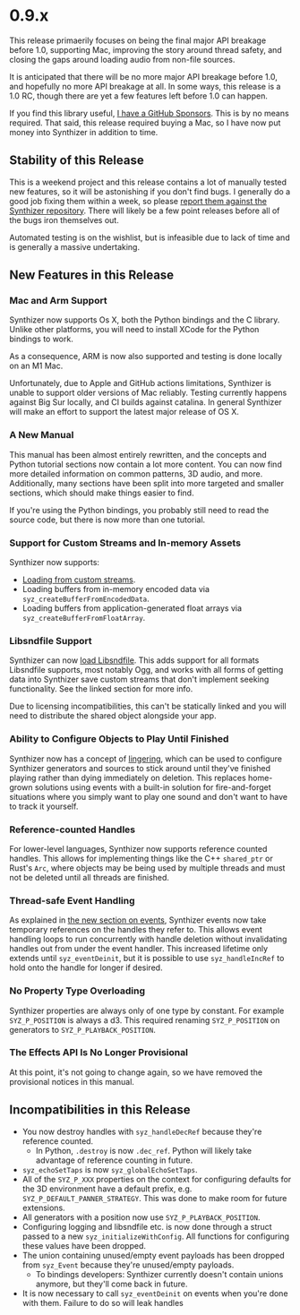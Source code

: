 # 0.9.x

This release primaerily focuses on being the final major API breakage before
1.0, supporting Mac, improving the story around thread safety, and closing the
gaps around loading audio from non-file sources.

It is anticipated that there will be no more major API breakage before 1.0, and
hopefully no more API breakage at all.  In some ways, this release is a 1.0 RC,
though there are yet a few features left before 1.0 can happen.

If you find this library useful, [I have a GitHub
Sponsors](https://github.com/sponsors/ahicks92).  This is by no means required.
That said, this release required buying a Mac, so I have now put money into
Synthizer in addition to time.

## Stability of this Release

This is a weekend project and this release contains a lot of manually tested new
features, so it will be astonishing if you don't find bugs.  I generally do a
good job fixing them within a week, so please [report them against the Synthizer
repository](https://github.com/synthizer/synthizer/issues).  There will likely
be a few point releases before all of the bugs iron themselves out.

Automated testing is on the wishlist, but is infeasible due to lack of time and
is generally a massive undertaking.

## New Features in this Release

### Mac and Arm Support

Synthizer now supports Os X, both the Python bindings and the C library.  Unlike
other platforms, you will need to install XCode for the Python bindings to work.

As a consequence, ARM is now also supported and testing is done locally on an M1
Mac.

Unfortunately, due to Apple and GitHub actions limitations, Synthizer is unable
to support older versions of Mac reliably.  Testing currently happens against
Big Sur locally, and CI builds against catalina.  In general Synthizer will make
an effort to support the latest major release of OS X.

### A New Manual

This manual has been almost entirely rewritten, and the concepts and Python
tutorial sections now contain a lot more content.  You can now find more
detailed information on common patterns, 3D audio, and more.  Additionally, many
sections have been split into more targeted and smaller sections, which should
make things easier to find.

If you're using the Python bindings, you probably still need to read the source
code, but there is now more than one tutorial.

### Support for Custom Streams and In-memory Assets

Synthizer now supports:

- [Loading from custom streams](../concepts/custom_streams.md).
- Loading buffers from in-memory encoded data via
  `syz_createBufferFromEncodedData`.
- Loading buffers from application-generated float arrays via
  `syz_createBufferFromFloatArray`.

### Libsndfile Support

Synthizer can now [load Libsndfile](../concepts/libsndfile.md).  This adds
support for all formats Libsndfile supports, most notably Ogg, and works with
all forms of getting data into Synthizer save custom streams that don't
implement seeking functionality.  See the linked section for more info.

Due to licensing incompatibilities, this can't be statically linked and you will
need to distribute the shared object alongside your app.

### Ability to Configure Objects to Play Until Finished

Synthizer now has a concept of [lingering](../concepts/lingering.md), which can
be used to configure Synthizer generators and sources to stick around until
they've finished playing rather than dying immediately on deletion.  This
replaces home-grown solutions using events with a built-in solution for
fire-and-forget situations where you simply want to play one sound and don't
want to have to track it yourself.

### Reference-counted Handles

For lower-level languages, Synthizer now supports reference counted handles.
This allows for implementing things like the C++ `shared_ptr` or Rust's `Arc`,
where objects may be being used by multiple threads and must not be deleted
until all threads are finished.

### Thread-safe Event Handling

As explained in [the new section on events](../concepts/events.md), Synthizer
events now take temporary references on the handles they refer to.  This allows
event handling loops to run concurrently with handle deletion without
invalidating handles out from under the event handler.  This increased lifetime
only extends until `syz_eventDeinit`, but it is possible to use
`syz_handleIncRef` to hold onto the handle for longer if desired.


### No Property Type Overloading

Synthizer properties are always only of one type by constant.  For example
`SYZ_P_POSITION` is always a d3.  This required renaming `SYZ_P_POSITION` on
generators to `SYZ_P_PLAYBACK_POSITION`.

### The Effects API Is No Longer Provisional

At this point, it's not going to change again, so we have removed the
provisional notices in this manual.

## Incompatibilities in this Release

- You now destroy handles with `syz_handleDecRef` because they're reference
  counted.
  - In Python, `.destroy` is now `.dec_ref`.  Python will likely take advantage
    of reference counting in future.
- `syz_echoSetTaps` is now `syz_globalEchoSetTaps`.
- All of the `SYZ_P_XXX` properties on the context for configuring defaults for
  the 3D environment have a default prefix, e.g.
  `SYZ_P_DEFAULT_PANNER_STRATEGY`.  This was done to make room for future
  extensions.
- All generators with a position now use `SYZ_P_PLAYBACK_POSITION`.
- Configuring logging and libsndfile etc. is now done through a struct passed to
  a new `syz_initializeWithConfig`.  All functions for configuring these values
  have been dropped.
- The union containing unused/empty event payloads has been dropped from
  `syz_Event` because they're unused/empty payloads.
  - To bindings developers: Synthizer currently doesn't contain unions anymore,
    but they'll come back in future.
- It is now necessary to call `syz_eventDeinit` on events when you're done with
  them.  Failure to do so will leak handles
